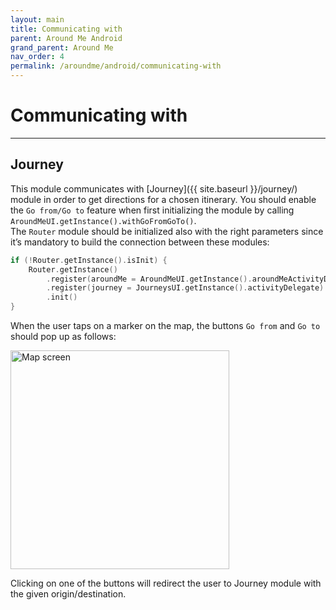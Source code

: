 ```yaml
---
layout: main
title: Communicating with
parent: Around Me Android
grand_parent: Around Me
nav_order: 4
permalink: /aroundme/android/communicating-with
---
```


# Communicating with

---

## Journey

This module communicates with [Journey]({{ site.baseurl }}/journey/) module in order to get directions for a chosen itinerary. You should enable the `Go from/Go to` feature when first initializing the module by calling `AroundMeUI.getInstance().withGoFromGoTo()`.\
The `Router` module should be initialized also with the right parameters since it’s mandatory to build the connection between these modules:

```kotlin
if (!Router.getInstance().isInit) {
    Router.getInstance()
        .register(aroundMe = AroundMeUI.getInstance().aroundMeActivityDelegate)
        .register(journey = JourneysUI.getInstance().activityDelegate)
        .init()
}
```

When the user taps on a marker on the map, the buttons `Go from` and `Go to` should pop up as follows:

<img src="{{ site.baseurl }}/assets/img/aroundme_android_go_fromto.png" alt="Map screen" width="350"/>

Clicking on one of the buttons will redirect the user to Journey module with the given origin/destination.
